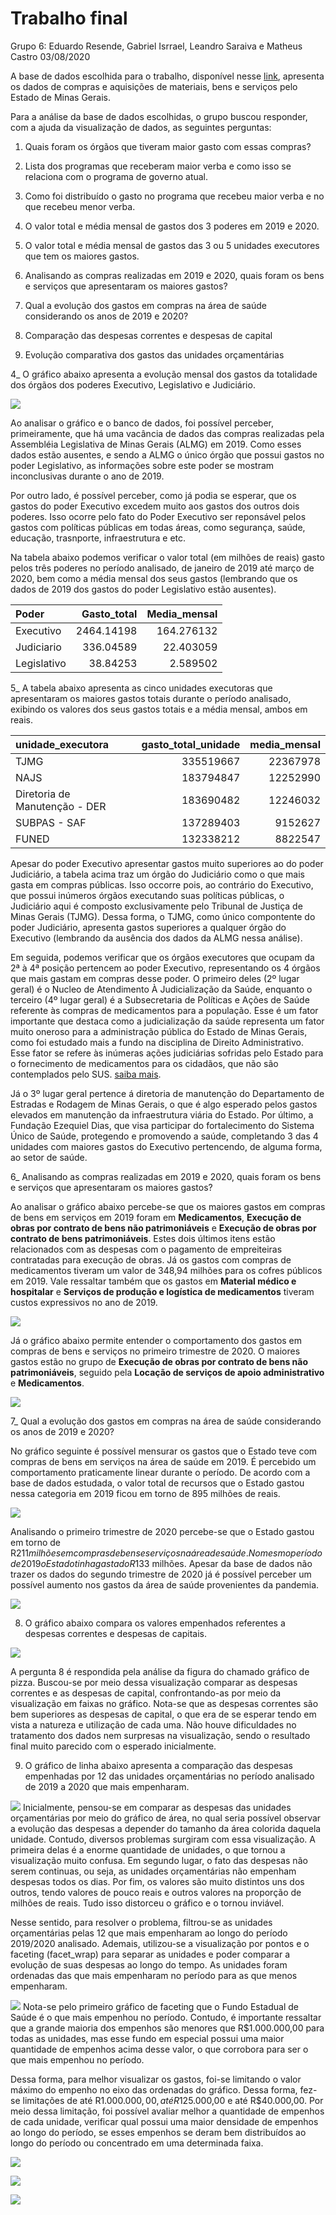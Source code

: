 Trabalho final
================
Grupo 6: Eduardo Resende, Gabriel Isrrael, Leandro Saraiva e Matheus
Castro
03/08/2020

A base de dados escolhida para o trabalho, disponível nesse
[link](http://www.transparencia.dadosabertos.mg.gov.br/dataset/compras-contratos-do-estado-de-minas-gerais),
apresenta os dados de compras e aquisições de materiais, bens e serviços
pelo Estado de Minas Gerais.

Para a análise da base de dados escolhidas, o grupo buscou responder,
com a ajuda da visualização de dados, as seguintes perguntas:

1)  Quais foram os órgãos que tiveram maior gasto com essas compras?

2)  Lista dos programas que receberam maior verba e como isso se
    relaciona com o programa de governo atual.

3)  Como foi distribuído o gasto no programa que recebeu maior verba e
    no que recebeu menor verba.

4)  O valor total e média mensal de gastos dos 3 poderes em 2019 e 2020.

5)  O valor total e média mensal de gastos das 3 ou 5 unidades
    executores que tem os maiores gastos.

6)  Analisando as compras realizadas em 2019 e 2020, quais foram os bens
    e serviços que apresentaram os maiores gastos?

7)  Qual a evolução dos gastos em compras na área de saúde considerando
    os anos de 2019 e 2020?

8)  Comparação das despesas correntes e despesas de capital

9)  Evolução comparativa dos gastos das unidades orçamentárias

4\_ O gráfico abaixo apresenta a evolução mensal dos gastos da
totalidade dos órgãos dos poderes Executivo, Legislativo e Judiciário.

![](trabalho-final-grupo6_files/figure-gfm/unnamed-chunk-2-1.png)<!-- -->

Ao analisar o gráfico e o banco de dados, foi possível perceber,
primeiramente, que há uma vacância de dados das compras realizadas pela
Assembléia Legislativa de Minas Gerais (ALMG) em 2019. Como esses dados
estão ausentes, e sendo a ALMG o único órgão que possui gastos no poder
Legislativo, as informações sobre este poder se mostram inconclusivas
durante o ano de 2019.

Por outro lado, é possível perceber, como já podia se esperar, que os
gastos do poder Executivo excedem muito aos gastos dos outros dois
poderes. Isso ocorre pelo fato do Poder Executivo ser reponsável pelos
gastos com políticas públicas em todas áreas, como segurança, saúde,
educação, trasnporte, infraestrutura e etc.

Na tabela abaixo podemos verificar o valor total (em milhões de reais)
gasto pelos três poderes no período analisado, de janeiro de 2019 até
março de 2020, bem como a média mensal dos seus gastos (lembrando que os
dados de 2019 dos gastos do poder Legislativo estão ausentes).

| Poder       | Gasto\_total | Media\_mensal |
| :---------- | -----------: | ------------: |
| Executivo   |   2464.14198 |    164.276132 |
| Judiciario  |    336.04589 |     22.403059 |
| Legislativo |     38.84253 |      2.589502 |

5\_ A tabela abaixo apresenta as cinco unidades executoras que
apresentaram os maiores gastos totais durante o período analisado,
exibindo os valores dos seus gastos totais e a média mensal, ambos em
reais.

| unidade\_executora            | gasto\_total\_unidade | media\_mensal |
| :---------------------------- | --------------------: | ------------: |
| TJMG                          |             335519667 |      22367978 |
| NAJS                          |             183794847 |      12252990 |
| Diretoria de Manutenção - DER |             183690482 |      12246032 |
| SUBPAS - SAF                  |             137289403 |       9152627 |
| FUNED                         |             132338212 |       8822547 |

Apesar do poder Executivo apresentar gastos muito superiores ao do poder
Judiciário, a tabela acima traz um órgão do Judiciário como o que mais
gasta em compras públicas. Isso occorre pois, ao contrário do Executivo,
que possui inúmeros órgãos executando suas políticas públicas, o
Judiciário aqui é composto exclusivamente pelo Tribunal de Justiça de
Minas Gerais (TJMG). Dessa forma, o TJMG, como único compontente do
poder Judiciário, apresenta gastos superiores a qualquer órgão do
Executivo (lembrando da ausência dos dados da ALMG nessa análise).

Em seguida, podemos verificar que os órgãos executores que ocupam da 2ª
à 4ª posição pertencem ao poder Executivo, representando os 4 órgãos
que mais gastam em compras desse poder. O primeiro deles (2º lugar
geral) é o Nucleo de Atendimento À Judicialização da Saúde, enquanto o
terceiro (4º lugar geral) é a Subsecretaria de Políticas e Ações de
Saúde referente às compras de medicamentos para a população. Esse é um
fator importante que destaca como a judicialização da saúde representa
um fator muito oneroso para a administração pública do Estado de Minas
Gerais, como foi estudado mais a fundo na disciplina de Direito
Administrativo. Esse fator se refere às inúmeras ações judiciárias
sofridas pelo Estado para o fornecimento de medicamentos para os
cidadãos, que não são contemplados pelo SUS. [saiba
mais](http://www.mpdft.mp.br/saude/images/judicializacao/Judicializacao_acesso_medicamentos_MG.pdf).

Já o 3º lugar geral pertence á diretoria de manutenção do Departamento
de Estradas e Rodagem de Minas Gerais, o que é algo esperado pelos
gastos elevados em manutenção da infraestrutura viária do Estado. Por
último, a Fundação Ezequiel Dias, que visa participar do fortalecimento
do Sistema Único de Saúde, protegendo e promovendo a saúde, completando
3 das 4 unidades com maiores gastos do Executivo pertencendo, de alguma
forma, ao setor de saúde.

6\_ Analisando as compras realizadas em 2019 e 2020, quais foram os bens
e serviços que apresentaram os maiores gastos?

Ao analisar o gráfico abaixo percebe-se que os maiores gastos em compras
de bens em serviços em 2019 foram em **Medicamentos**, **Execução de
obras por contrato de bens não patrimoniáveis** e **Execução de obras
por contrato de bens patrimoniáveis**. Estes dois últimos itens estão
relacionados com as despesas com o pagamento de empreiteiras contratadas
para execução de obras. Já os gastos com compras de medicamentos tiveram
um valor de 348,94 milhões para os cofres públicos em 2019. Vale
ressaltar também que os gastos em **Material médico e hospitalar** e
**Serviços de produção e logística de medicamentos** tiveram custos
expressivos no ano de 2019.

![](trabalho-final-grupo6_files/figure-gfm/unnamed-chunk-5-1.png)<!-- -->

Já o gráfico abaixo permite entender o comportamento dos gastos em
compras de bens e serviços no primeiro trimestre de 2020. O maiores
gastos estão no grupo de **Execução de obras por contrato de bens não
patrimoniáveis**, seguido pela **Locação de serviços de apoio
administrativo** e **Medicamentos**.

![](trabalho-final-grupo6_files/figure-gfm/unnamed-chunk-6-1.png)<!-- -->

7\_ Qual a evolução dos gastos em compras na área de saúde considerando
os anos de 2019 e 2020?

No gráfico seguinte é possível mensurar os gastos que o Estado teve com
compras de bens em serviços na área de saúde em 2019. É percebido um
comportamento praticamente linear durante o período. De acordo com a
base de dados estudada, o valor total de recursos que o Estado gastou
nessa categoria em 2019 ficou em torno de 895 milhões de reais.

![](trabalho-final-grupo6_files/figure-gfm/unnamed-chunk-7-1.png)<!-- -->

Analisando o primeiro trimestre de 2020 percebe-se que o Estado gastou
em torno de R$211 milhões em compras de bens e serviços na área de
saúde. No mesmo período de 2019 o Estado tinha gastado R$133 milhões.
Apesar da base de dados não trazer os dados do segundo trimestre de 2020
já é possível perceber um possível aumento nos gastos da área de saúde
provenientes da pandemia.

![](trabalho-final-grupo6_files/figure-gfm/unnamed-chunk-8-1.png)<!-- -->

8)  O gráfico abaixo compara os valores empenhados referentes a despesas
    correntes e despesas de capitais.

![](trabalho-final-grupo6_files/figure-gfm/unnamed-chunk-10-1.png)<!-- -->

A pergunta 8 é respondida pela análise da figura do chamado gráfico de
pizza. Buscou-se por meio dessa visualização comparar as despesas
correntes e as despesas de capital, confrontando-as por meio da
visualização em faixas no gráfico. Nota-se que as despesas correntes são
bem superiores as despesas de capital, o que era de se esperar tendo em
vista a natureza e utilização de cada uma. Não houve dificuldades no
tratamento dos dados nem surpresas na visualização, sendo o resultado
final muito parecido com o esperado inicialmente.

9)  O gráfico de linha abaixo apresenta a comparação das despesas
    empenhadas por 12 das unidades orçamentárias no período analisado de
    2019 a 2020 que mais empenharam.

![](trabalho-final-grupo6_files/figure-gfm/unnamed-chunk-11-1.png)<!-- -->
Inicialmente, pensou-se em comparar as despesas das unidades
orçamentárias por meio do gráfico de área, no qual seria possível
observar a evolução das despesas a depender do tamanho da área colorida
daquela unidade. Contudo, diversos problemas surgiram com essa
visualização. A primeira delas é a enorme quantidade de unidades, o que
tornou a visualização muito confusa. Em segundo lugar, o fato das
despesas não serem continuas, ou seja, as unidades orçamentárias não
empenham despesas todos os dias. Por fim, os valores são muito distintos
uns dos outros, tendo valores de pouco reais e outros valores na
proporção de milhões de reais. Tudo isso distorceu o gráfico e o
tornou inviável.

Nesse sentido, para resolver o problema, filtrou-se as unidades
orçamentárias pelas 12 que mais empenharam ao longo do período
2019/2020 analisado. Ademais, utilizou-se a visualização por pontos e o
faceting (facet\_wrap) para separar as unidades e poder comparar a
evolução de suas despesas ao longo do tempo. As unidades foram
ordenadas das que mais empenharam no período para as que menos
empenharam.

![](trabalho-final-grupo6_files/figure-gfm/unnamed-chunk-12-1.png)<!-- -->
Nota-se pelo primeiro gráfico de faceting que o Fundo Estadual de Saúde
é o que mais empenhou no período. Contudo, é importante ressaltar que a
grande maioria dos empenhos são menores que R$1.000.000,00 para todas as
unidades, mas esse fundo em especial possui uma maior quantidade de
empenhos acima desse valor, o que corrobora para ser o que mais empenhou
no período.

Dessa forma, para melhor visualizar os gastos, foi-se limitando o valor
máximo do empenho no eixo das ordenadas do gráfico. Dessa forma, fez-se
limitações de até R$1.000.000,00, até R$125.000,00 e até R$40.000,00.
Por meio dessa limitação, foi possível avaliar melhor a quantidade de
empenhos de cada unidade, verificar qual possui uma maior densidade de
empenhos ao longo do período, se esses empenhos se deram bem
distribuídos ao longo do período ou concentrado em uma determinada
faixa.

![](trabalho-final-grupo6_files/figure-gfm/unnamed-chunk-13-1.png)<!-- -->

![](trabalho-final-grupo6_files/figure-gfm/unnamed-chunk-14-1.png)<!-- -->

![](trabalho-final-grupo6_files/figure-gfm/unnamed-chunk-15-1.png)<!-- -->
